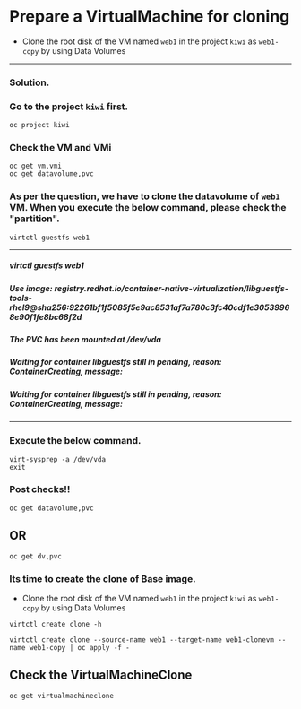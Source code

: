 # Prepare a VirtualMachine for cloning
- Clone the root disk of the VM named `web1` in the project `kiwi` as `web1-copy` by using Data Volumes
---

### Solution. 
### Go to the project `kiwi` first.
```
oc project kiwi
```
### Check the VM and VMi
```
oc get vm,vmi
oc get datavolume,pvc
```
### As  per the question, we have to clone the datavolume of `web1` VM. When you execute the below command, please check the "partition".

```
virtctl guestfs web1
```
---
#####  virtctl guestfs web1
#####  Use image: registry.redhat.io/container-native-virtualization/libguestfs-tools-rhel9@sha256:92261bf1f5085f5e9ac8531af7a780c3fc40cdf1e30539968e90f1fe8bc68f2d 
##### The PVC has been mounted at **/dev/vda**
##### Waiting for container libguestfs still in pending, reason: ContainerCreating, message:  
##### Waiting for container libguestfs still in pending, reason: ContainerCreating, message:
---
### Execute the below command.
```
virt-sysprep -a /dev/vda
exit
```
### Post checks!!
```
oc get datavolume,pvc
```
## OR 
```
oc get dv,pvc
```
### Its time to create the clone of Base image.
- Clone the root disk of the VM named `web1` in the project `kiwi` as `web1-copy` by using Data Volumes
```
virtctl create clone -h
```

```
virtctl create clone --source-name web1 --target-name web1-clonevm --name web1-copy | oc apply -f -
```

## Check the VirtualMachineClone
```
oc get virtualmachineclone
```
